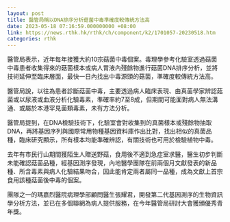 ```yaml
---
layout: post
title: 醫管局稱以DNA排序分析菇菌中毒準確度較傳統方法高
date: 2023-05-18 07:16:59.000000000 +08:00
link: https://news.rthk.hk/rthk/ch/component/k2/1701057-20230518.htm
categories: rthk
---
```


醫管局表示，近年每年接獲大約10宗菇菌中毒個案。毒理學參考化驗室透過菇菌中毒患者收集得來的菇菌樣本或病人胃液內殘餘物進行菇菌DNA排序分析，並將技術延伸至臨床層面，最快一日內找出中毒源頭的菇菌，準確度較傳統方法高。

醫管局說，以往為患者診斷菇菌中毒，主要透過病人臨床表現、由真菌學家辨認菇菌或以尿液或血液分析化驗毒素，準確率約7至8成，但期間可能面對病人無法溝通、或屬於本港罕見菌類毒素，未有方法分析。

醫管局提到，在DNA檢驗技術下，化驗室會對收集到的真菌樣本或殘餘物抽取DNA，再將基因序列與國際常用物種基因資料庫作出比對，找出相似的真菌品種，臨床研究顯示，所有樣本均能準確辨認，有關技術也可用於檢驗植物中毒。

去年有市民行山期間獲陌生人贈送野菇，食用後不適到急症室求醫，醫生初步判斷未能確認菇菌品種，經基因測序發現，內地醫學團隊在前兩個月文獻發表的新品種、所含毒素與病人化驗結果吻合，因此能肯定兩者屬同一品種，成為文獻上首宗食用該種菇菌後中毒的個案。

團隊之一的瑪嘉烈醫院病理學部顧問醫生張耀君，開發第二代基因測序的生物資訊學分析方法，並已在多個聯網為病人提供服務，在今年醫管局研討大會獲頒優秀青年獎。
